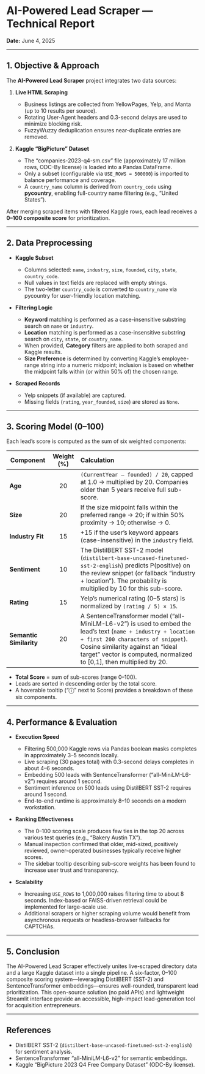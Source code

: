 # AI-Powered Lead Scraper — Technical Report

**Date:** June 4, 2025  

---

## 1. Objective & Approach

The **AI-Powered Lead Scraper** project integrates two data sources:

1. **Live HTML Scraping**  
   - Business listings are collected from YellowPages, Yelp, and Manta (up to 10 results per source).  
   - Rotating User-Agent headers and 0.3-second delays are used to minimize blocking risk.  
   - FuzzyWuzzy deduplication ensures near-duplicate entries are removed.  

2. **Kaggle “BigPicture” Dataset**  
   - The “companies-2023-q4-sm.csv” file (approximately 17 million rows, ODC-By license) is loaded into a Pandas DataFrame.  
   - Only a subset (configurable via `USE_ROWS = 500000`) is imported to balance performance and coverage.  
   - A `country_name` column is derived from `country_code` using **pycountry**, enabling full-country name filtering (e.g., “United States”).

After merging scraped items with filtered Kaggle rows, each lead receives a **0–100 composite score** for prioritization.

---

## 2. Data Preprocessing

- **Kaggle Subset**  
  - Columns selected: `name`, `industry`, `size`, `founded`, `city`, `state`, `country_code`.  
  - Null values in text fields are replaced with empty strings.  
  - The two-letter `country_code` is converted to `country_name` via pycountry for user-friendly location matching.

- **Filtering Logic**  
  - **Keyword** matching is performed as a case-insensitive substring search on `name` or `industry`.  
  - **Location** matching is performed as a case-insensitive substring search on `city`, `state`, or `country_name`.  
  - When provided, **Category** filters are applied to both scraped and Kaggle results.  
  - **Size Preference** is determined by converting Kaggle’s employee-range string into a numeric midpoint; inclusion is based on whether the midpoint falls within (or within 50% of) the chosen range.

- **Scraped Records**  
  - Yelp snippets (if available) are captured.  
  - Missing fields (`rating`, `year_founded`, `size`) are stored as `None`.

---

## 3. Scoring Model (0–100)

Each lead’s score is computed as the sum of six weighted components:

| Component               | Weight (%) | Calculation                                                                                                                                                                                                            |
|-------------------------|:----------:|:------------------------------------------------------------------------------------------------------------------------------------------------------------------------------------------------------------------------|
| **Age**                 |     20     | `(CurrentYear – founded) / 20`, capped at 1.0 → multiplied by 20. Companies older than 5 years receive full sub-score.                                                                                                  |
| **Size**                |     20     | If the size midpoint falls within the preferred range → 20; if within 50% proximity → 10; otherwise → 0.                                                                                                               |
| **Industry Fit**        |     15     | +15 if the user’s keyword appears (case-insensitive) in the `industry` field.                                                                                                                                            |
| **Sentiment**           |     10     | The DistilBERT SST-2 model (`distilbert-base-uncased-finetuned-sst-2-english`) predicts P(positive) on the review snippet (or fallback “industry + location”). The probability is multiplied by 10 for this sub-score.    |
| **Rating**              |     15     | Yelp’s numerical rating (0–5 stars) is normalized by `(rating / 5) × 15`.                                                                                                                                                 |
| **Semantic Similarity** |     20     | A SentenceTransformer model (“all-MiniLM-L6-v2”) is used to embed the lead’s text (`name + industry + location + first 200 characters of snippet`). Cosine similarity against an “ideal target” vector is computed, normalized to [0,1], then multiplied by 20. |

- **Total Score** = sum of sub-scores (range 0–100).  
- Leads are sorted in descending order by the total score.  
- A hoverable tooltip (“ⓘ” next to Score) provides a breakdown of these six components.

---

## 4. Performance & Evaluation

- **Execution Speed**  
  - Filtering 500,000 Kaggle rows via Pandas boolean masks completes in approximately 3–5 seconds locally.  
  - Live scraping (30 pages total) with 0.3-second delays completes in about 4–6 seconds.  
  - Embedding 500 leads with SentenceTransformer (“all-MiniLM-L6-v2”) requires around 1 second.  
  - Sentiment inference on 500 leads using DistilBERT SST-2 requires around 1 second.  
  - End-to-end runtime is approximately 8–10 seconds on a modern workstation.

- **Ranking Effectiveness**  
  - The 0–100 scoring scale produces few ties in the top 20 across various test queries (e.g., “Bakery Austin TX”).  
  - Manual inspection confirmed that older, mid-sized, positively reviewed, owner-operated businesses typically receive higher scores.  
  - The sidebar tooltip describing sub-score weights has been found to increase user trust and transparency.

- **Scalability**  
  - Increasing `USE_ROWS` to 1,000,000 raises filtering time to about 8 seconds. Index-based or FAISS-driven retrieval could be implemented for large-scale use.  
  - Additional scrapers or higher scraping volume would benefit from asynchronous requests or headless-browser fallbacks for CAPTCHAs.

---

## 5. Conclusion

The AI-Powered Lead Scraper effectively unites live-scraped directory data and a large Kaggle dataset into a single pipeline. A six-factor, 0–100 composite scoring system—leveraging DistilBERT (SST-2) and SentenceTransformer embeddings—ensures well-rounded, transparent lead prioritization. This open-source solution (no paid APIs) and lightweight Streamlit interface provide an accessible, high-impact lead-generation tool for acquisition entrepreneurs.

---

## References

- DistilBERT SST-2 (`distilbert-base-uncased-finetuned-sst-2-english`) for sentiment analysis.
- SentenceTransformer “all-MiniLM-L6-v2” for semantic embeddings.
- Kaggle “BigPicture 2023 Q4 Free Company Dataset” (ODC-By license).

